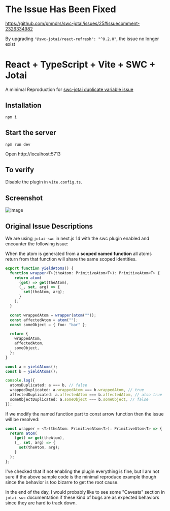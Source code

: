 # The Issue Has Been Fixed

https://github.com/pmndrs/swc-jotai/issues/25#issuecomment-2326334982

By upgrading `"@swc-jotai/react-refresh": "^0.2.0"`, the issue no longer exist

# React + TypeScript + Vite + SWC + Jotai

A minimal Reproduction for [swc-jotai duplicate variable issue](https://github.com/pmndrs/swc-jotai/issues/25)

## Installation

```
npm i
```

## Start the server

```
npm run dev
```

Open http://localhost:5713

## To verify

Disable the plugin in `vite.config.ts`.

## Screenshot

![image](https://github.com/hikariNTU/jotai-swc-test/assets/18393696/71d50f14-9a08-4188-84e6-85063e8cb8bf)

## Original Issue Descriptions

We are using `jotai-swc` in next.js 14 with the swc plugin enabled and encounter the following issue:

When the atom is generated from a **scoped named function** all atoms return from that function will share the same scoped identities.

```ts
export function yieldAtoms() {
  function wrapper<T>(theAtom: PrimitiveAtom<T>): PrimitiveAtom<T> {
    return atom(
      (get) => get(theAtom),
      (_, set, arg) => {
        set(theAtom, arg);
      }
    );
  }

  const wrappedAtom = wrapper(atom(""));
  const affectedAtom = atom("");
  const someObject = { foo: "bar" };

  return {
    wrappedAtom,
    affectedAtom,
    someObject,
  };
}
```

```ts
const a = yieldAtoms();
const b = yieldAtoms();

console.log({
  atomsDuplicated: a === b, // false
  wrappedDuplicated: a.wrappedAtom === b.wrappedAtom, // true
  affectedDuplicated: a.affectedAtom === b.affectedAtom, // also true
  someObjectDuplicated: a.someObject === b.someObject, // false
});
```

If we modify the named function part to const arrow function then the issue will be resolved:

```ts
const wrapper = <T>(theAtom: PrimitiveAtom<T>): PrimitiveAtom<T> => {
  return atom(
    (get) => get(theAtom),
    (_, set, arg) => {
      set(theAtom, arg);
    }
  );
};
```

I've checked that if not enabling the plugin everything is fine, but I am not sure if the above sample code is the minimal reproduce example though since the behavior is too bizarre to get the root cause.

In the end of the day, I would probably like to see some "Caveats" section in `jotai-swc` documentation if these kind of bugs are as expected behaviors since they are hard to track down.
